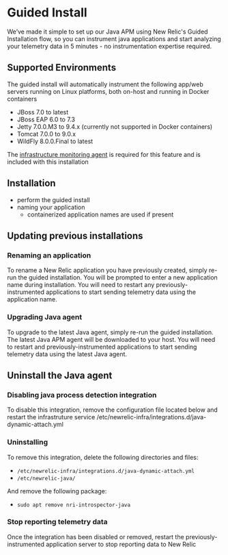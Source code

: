 # Guided Install

We’ve made it simple to set up our Java APM using New Relic's Guided Installation flow, so you can instrument java applications and start analyzing your telemetry data in 5 minutes - no instrumentation expertise required.​

## Supported Environments
The guided install will automatically instrument the following app/web servers running on Linux platforms, both on-host and running in Docker containers

- JBoss 7.0 to latest
- JBoss EAP 6.0 to 7.3
- Jetty 7.0.0.M3 to 9.4.x (currently not supported in Docker containers)
- Tomcat 7.0.0 to 9.0.x
- WildFly 8.0.0.Final to latest

The [infrastructure monitoring agent](https://docs.newrelic.com/docs/infrastructure/install-infrastructure-agent/get-started/install-infrastructure-agent/) is required for this feature and is included with this installation


## Installation
- perform the guided install
- naming your application 
  - containerized application names are used if present

## Updating previous installations

### Renaming an application
To rename a New Relic application you have previously created, simply re-run the guided installation.  You will be prompted to enter a new application name during installation.  You will need to restart any previously-instrumented applications to start sending telemetry data using the application name.

### Upgrading Java agent
To upgrade to the latest Java agent, simply re-run the guided installation.  The latest Java APM agent will be downloaded to your host.  You will need to restart and previously-instrumented applications to start sending telemetry data using the latest Java agent.

## Uninstall the Java agent

### Disabling java process detection integration
To disable this integration, remove the configuration file located below and restart the infrastruture service
/etc/newrelic-infra/integrations.d/java-dynamic-attach.yml

### Uninstalling 
To remove this integration, delete the following directories and files:
- `/etc/newrelic-infra/integrations.d/java-dynamic-attach.yml`
- `/etc/newrelic-java/`

And remove the following package:
- `sudo apt remove nri-introspector-java`

### Stop reporting telemetry data
Once the integration has been disabled or removed, restart the previously-instrumented application server to stop reporting data to New Relic
